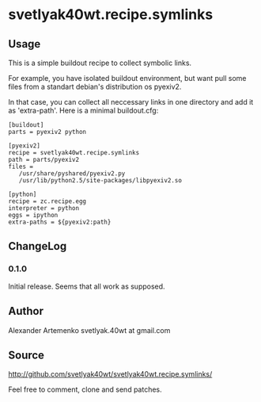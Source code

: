 svetlyak40wt.recipe.symlinks
============================

Usage
-----

This is a simple buildout recipe to collect symbolic links.

For example, you have isolated buildout environment, but want
pull some files from a standart debian's distribution os pyexiv2.

In that case, you can collect all neccessary links in one directory
and add it as 'extra-path'. Here is a minimal buildout.cfg:

    [buildout]
    parts = pyexiv2 python

    [pyexiv2]
    recipe = svetlyak40wt.recipe.symlinks
    path = parts/pyexiv2
    files =
       /usr/share/pyshared/pyexiv2.py
       /usr/lib/python2.5/site-packages/libpyexiv2.so

    [python]
    recipe = zc.recipe.egg
    interpreter = python
    eggs = ipython
    extra-paths = ${pyexiv2:path}


ChangeLog
---------

### 0.1.0

Initial release. Seems that all work as supposed.


Author
------

Alexander Artemenko svetlyak.40wt at gmail.com


Source
------

<http://github.com/svetlyak40wt/svetlyak40wt.recipe.symlinks/>

Feel free to comment, clone and send patches.

